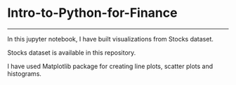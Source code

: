 # Intro-to-Python-for-Finance

-----------------------------------------------------------------------------------------------------------------

In this jupyter notebook, I have built visualizations from Stocks dataset.

Stocks dataset is available in this repository.

I have used Matplotlib package for creating line plots, scatter plots and histograms.
